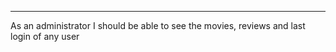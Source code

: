 


___________

As an administrator
I should be able to see the movies, reviews and last login of any user

